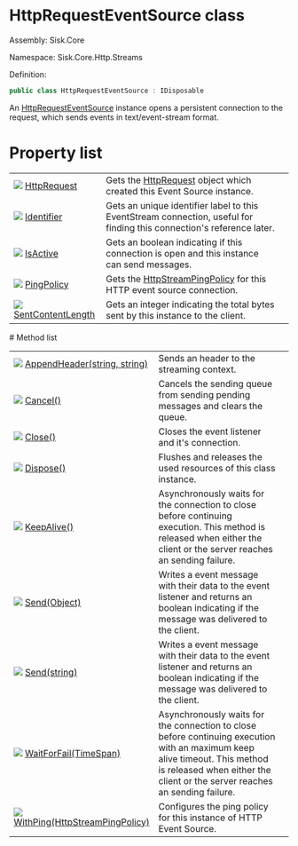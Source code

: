 <!--

Copyrights 2023 Sisk Framework - CypherPotato
Published under MIT license

!!! DO NOT EDIT THIS FILE !!!
This file was generated by a tool in the Sisk package. To edit the information in this documentation,
edit the XML documentation present in the Sisk source code.

-->

# HttpRequestEventSource class
Assembly: Sisk.Core

Namespace: Sisk.Core.Http.Streams

Definition:

```cs
public class HttpRequestEventSource : IDisposable
```

An <a href="/read?q=/contents/spec/Sisk.Core.Http.Streams.HttpRequestEventSource.md">HttpRequestEventSource</a> instance opens a persistent connection to the request, which sends events in text/event-stream format.

# Property list
<table>
    <tbody>
<tr>
    <td width="33%">
        <img class="icon" src="/assets/img/icons/property.svg">
        <a href="/read?q=/contents/spec/Sisk.Core.Http.Streams.HttpRequestEventSource.HttpRequest.md">
            HttpRequest
        </a>
    </td>
    <td>
        Gets the <a href="/read?q=/contents/spec/Sisk.Core.Http.HttpRequest.md">HttpRequest</a> object which created this Event Source instance.
    <td>
</tr>
<tr>
    <td width="33%">
        <img class="icon" src="/assets/img/icons/property.svg">
        <a href="/read?q=/contents/spec/Sisk.Core.Http.Streams.HttpRequestEventSource.Identifier.md">
            Identifier
        </a>
    </td>
    <td>
        Gets an unique identifier label to this EventStream connection, useful for finding this connection's reference later.
    <td>
</tr>
<tr>
    <td width="33%">
        <img class="icon" src="/assets/img/icons/property.svg">
        <a href="/read?q=/contents/spec/Sisk.Core.Http.Streams.HttpRequestEventSource.IsActive.md">
            IsActive
        </a>
    </td>
    <td>
        Gets an boolean indicating if this connection is open and this instance can send messages.
    <td>
</tr>
<tr>
    <td width="33%">
        <img class="icon" src="/assets/img/icons/property.svg">
        <a href="/read?q=/contents/spec/Sisk.Core.Http.Streams.HttpRequestEventSource.PingPolicy.md">
            PingPolicy
        </a>
    </td>
    <td>
        Gets the <a href="/read?q=/contents/spec/Sisk.Core.Http.Streams.HttpStreamPingPolicy.md">HttpStreamPingPolicy</a> for this HTTP event source connection.
    <td>
</tr>
<tr>
    <td width="33%">
        <img class="icon" src="/assets/img/icons/property.svg">
        <a href="/read?q=/contents/spec/Sisk.Core.Http.Streams.HttpRequestEventSource.SentContentLength.md">
            SentContentLength
        </a>
    </td>
    <td>
        Gets an integer indicating the total bytes sent by this instance to the client.
    <td>
</tr>
    </tbody>
</table>
# Method list
<table>
    <tbody>
<tr>
    <td width="33%">
        <img class="icon" src="/assets/img/icons/method.svg">
        <a href="/read?q=/contents/spec/Sisk.Core.Http.Streams.HttpRequestEventSource.AppendHeader(string-string).md">
            AppendHeader(string, string)
        </a>
    </td>
    <td>
        Sends an header to the streaming context.
    <td>
</tr>
<tr>
    <td width="33%">
        <img class="icon" src="/assets/img/icons/method.svg">
        <a href="/read?q=/contents/spec/Sisk.Core.Http.Streams.HttpRequestEventSource.Cancel().md">
            Cancel()
        </a>
    </td>
    <td>
        Cancels the sending queue from sending pending messages and clears the queue.
    <td>
</tr>
<tr>
    <td width="33%">
        <img class="icon" src="/assets/img/icons/method.svg">
        <a href="/read?q=/contents/spec/Sisk.Core.Http.Streams.HttpRequestEventSource.Close().md">
            Close()
        </a>
    </td>
    <td>
        Closes the event listener and it's connection.
    <td>
</tr>
<tr>
    <td width="33%">
        <img class="icon" src="/assets/img/icons/method.svg">
        <a href="/read?q=/contents/spec/Sisk.Core.Http.Streams.HttpRequestEventSource.Dispose().md">
            Dispose()
        </a>
    </td>
    <td>
        Flushes and releases the used resources of this class instance.
    <td>
</tr>
<tr>
    <td width="33%">
        <img class="icon" src="/assets/img/icons/method.svg">
        <a href="/read?q=/contents/spec/Sisk.Core.Http.Streams.HttpRequestEventSource.KeepAlive().md">
            KeepAlive()
        </a>
    </td>
    <td>
        Asynchronously waits for the connection to close before continuing execution. This method is released when either the client or the server reaches an sending failure.
    <td>
</tr>
<tr>
    <td width="33%">
        <img class="icon" src="/assets/img/icons/method.svg">
        <a href="/read?q=/contents/spec/Sisk.Core.Http.Streams.HttpRequestEventSource.Send(Object).md">
            Send(Object)
        </a>
    </td>
    <td>
        Writes a event message with their data to the event listener and returns an boolean indicating if the message was delivered to the client.
    <td>
</tr>
<tr>
    <td width="33%">
        <img class="icon" src="/assets/img/icons/method.svg">
        <a href="/read?q=/contents/spec/Sisk.Core.Http.Streams.HttpRequestEventSource.Send(string).md">
            Send(string)
        </a>
    </td>
    <td>
        Writes a event message with their data to the event listener and returns an boolean indicating if the message was delivered to the client.
    <td>
</tr>
<tr>
    <td width="33%">
        <img class="icon" src="/assets/img/icons/method.svg">
        <a href="/read?q=/contents/spec/Sisk.Core.Http.Streams.HttpRequestEventSource.WaitForFail(TimeSpan).md">
            WaitForFail(TimeSpan)
        </a>
    </td>
    <td>
        Asynchronously waits for the connection to close before continuing execution with an maximum keep alive timeout. This method is released when either the client or the server reaches an sending failure.
    <td>
</tr>
<tr>
    <td width="33%">
        <img class="icon" src="/assets/img/icons/method.svg">
        <a href="/read?q=/contents/spec/Sisk.Core.Http.Streams.HttpRequestEventSource.WithPing(HttpStreamPingPolicy).md">
            WithPing(HttpStreamPingPolicy)
        </a>
    </td>
    <td>
        Configures the ping policy for this instance of HTTP Event Source.
    <td>
</tr>
    </tbody>
</table>
